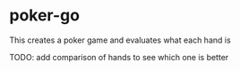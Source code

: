 # poker-go
This creates a poker game and evaluates what each hand is

TODO: add comparison of hands to see which one is better
